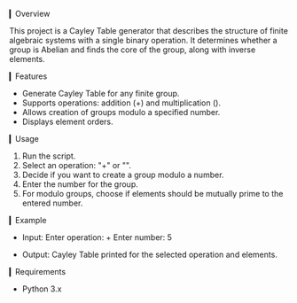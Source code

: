 ▎Overview

This project is a Cayley Table generator that describes the structure of finite algebraic systems with a single binary operation. It determines whether a group is Abelian and finds the core of the group, along with inverse elements.

▎Features

- Generate Cayley Table for any finite group.
- Supports operations: addition (+) and multiplication ().
- Allows creation of groups modulo a specified number.
- Displays element orders.

▎Usage

1. Run the script. 
2. Select an operation: "+" or "".
3. Decide if you want to create a group modulo a number. 
4. Enter the number for the group. 
5. For modulo groups, choose if elements should be mutually prime to the entered number.

▎Example

- Input: 
Enter operation: +
Enter number: 5


- Output: 
Cayley Table printed for the selected operation and elements.

▎Requirements

- Python 3.x